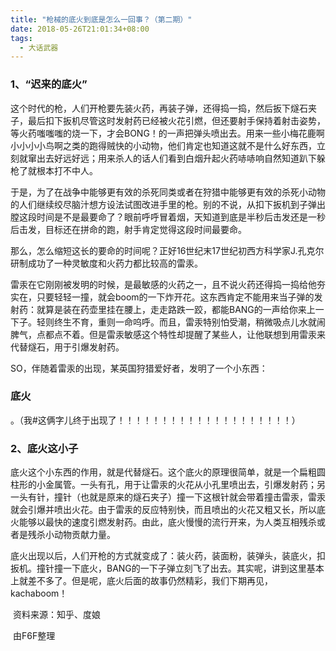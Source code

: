 ```yaml
---
title: "枪械的底火到底是怎么一回事？（第二期）"
date: 2018-05-26T21:01:34+08:00
tags: 
  - 大话武器
---
```




### 1、“迟来的底火”

这个时代的枪，人们开枪要先装火药，再装子弹，还得捣一捣，然后扳下燧石夹子，最后扣下扳机尽管这时发射药已经被火花引燃，但还要射手保持着射击姿势，等火药嗤嗤嗤的烧一下，才会BONG！的一声把弹头喷出去。用来一些小梅花鹿啊小小小小鸟啊之类的跑得贼快的小动物，他们肯定也知道这就不是什么好东西，立刻就窜出去好远好远；用来杀人的话人们看到白烟升起火药哧哧响自然知道趴下躲枪了就根本打不中人。

于是，为了在战争中能够更有效的杀死同类或者在狩猎中能够更有效的杀死小动物的人们继续绞尽脑汁想方设法试图改进手里的枪。别的不说，从扣下扳机到子弹出膛这段时间是不是最要命了？眼前呼呼冒着烟，天知道到底是半秒后击发还是一秒后击发，目标还在拼命的跑，射手肯定觉得这段时间最要命。

那么，怎么缩短这长的要命的时间呢？正好16世纪末17世纪初西方科学家J.孔克尔研制成功了一种灵敏度和火药力都比较高的雷汞。

雷汞在它刚刚被发明的时候，是最敏感的火药之一，且不说火药还得捣一捣给他夯实在，只要轻轻一撞，就会boom的一下炸开花。这东西肯定不能用来当子弹的发射药：就算是装在药壶里挂在腰上，走走路跌一跤，都能BANG的一声给你来上一下子。轻则终生不育，重则一命呜呼。而且，雷汞特别怕受潮，稍微吸点儿水就闹脾气，点都点不着。但是雷汞敏感这个特性却提醒了某些人，让他联想到用雷汞来代替燧石，用于引爆发射药。

SO，伴随着雷汞的出现，某英国狩猎爱好者，发明了一个小东西：

### 底火

。（我#这俩字儿终于出现了！！！！！！！！！！！！！！！！！！！！）

### 2、底火这小子

底火这个小东西的作用，就是代替燧石。这个底火的原理很简单，就是一个扁粗圆柱形的小金属管。一头有孔，用于让雷汞的火花从小孔里喷出去，引爆发射药；另一头有针，撞针（也就是原来的燧石夹子）撞一下这根针就会带着撞击雷汞，雷汞就会引爆并喷出火花。由于雷汞的反应特别快，而且喷出的火花又粗又长，所以底火能够以最快的速度引燃发射药。由此，底火慢慢的流行开来，为人类互相残杀或者是残杀小动物贡献力量。

底火出现以后，人们开枪的方式就变成了：装火药，装面粉，装弹头，装底火，扣扳机。撞针撞一下底火，BANG的一下子弹立刻飞了出去。其实呢，讲到这里基本上就差不多了。但是呢，底火后面的故事仍然精彩，我们下期再见，kachaboom！

​                                                                                                                                        资料来源：知乎、度娘

​                                                                                                                                        由F6F整理    